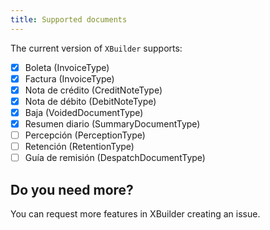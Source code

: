 ```yaml
---
title: Supported documents
---
```


The current version of `XBuilder` supports:

- [x] Boleta (InvoiceType)
- [x] Factura (InvoiceType)
- [x] Nota de crédito (CreditNoteType)
- [x] Nota de débito (DebitNoteType)
- [x] Baja (VoidedDocumentType)
- [x] Resumen diario (SummaryDocumentType)
- [ ] Percepción (PerceptionType)
- [ ] Retención (RetentionType)
- [ ] Guía de remisión (DespatchDocumentType)

## Do you need more?

You can request more features in XBuilder creating an issue.
